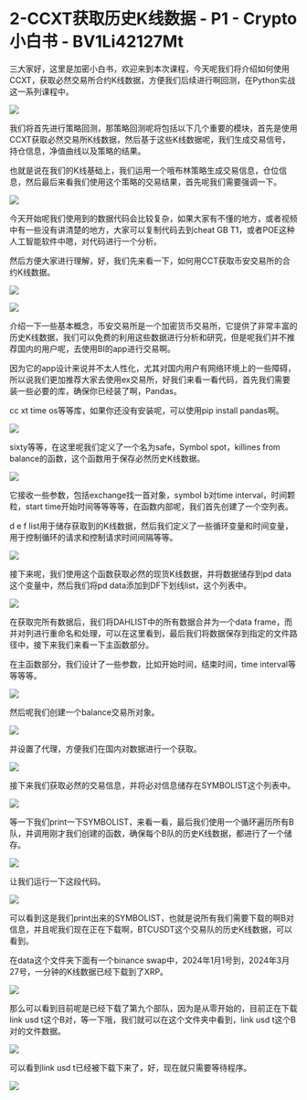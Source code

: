 # 2-CCXT获取历史K线数据 - P1 - Crypto小白书 - BV1Li42127Mt

三大家好，这里是加密小白书，欢迎来到本次课程，今天呢我们将介绍如何使用CCXT，获取必然交易所合约K线数据，方便我们后续进行啊回测，在Python实战这一系列课程中。



![](img/fb51410f436979548f3b1da68c16de1e_1.png)

我们将首先进行策略回测，那策略回测呢将包括以下几个重要的模块，首先是使用CCXT获取必然交易所K线数据，然后基于这些K线数据呢，我们生成交易信号，持仓信息，净值曲线以及策略的结果。

也就是说在我们的K线基础上，我们运用一个哦布林策略生成交易信息，仓位信息，然后最后来看我们使用这个策略的交易结果，首先呢我们需要强调一下。



![](img/fb51410f436979548f3b1da68c16de1e_3.png)

今天开始呢我们使用到的数据代码会比较复杂，如果大家有不懂的地方，或者视频中有一些没有讲清楚的地方，大家可以复制代码去到cheat GB T1，或者POE这种人工智能软件中嗯，对代码进行一个分析。

然后方便大家进行理解，好，我们先来看一下，如何用CCT获取币安交易所的合约K线数据。

![](img/fb51410f436979548f3b1da68c16de1e_5.png)

![](img/fb51410f436979548f3b1da68c16de1e_6.png)

介绍一下一些基本概念，币安交易所是一个加密货币交易所，它提供了非常丰富的历史K线数据，我们可以免费的利用这些数据进行分析和研究，但是呢我们并不推荐国内的用户呢，去使用BI的app进行交易啊。

因为它的app设计来说并不太人性化，尤其对国内用户有网络环境上的一些障碍，所以说我们更加推荐大家去使用ex交易所，好我们来看一看代码，首先我们需要装一些必要的库，确保你已经装了啊，Pandas。

cc xt time os等等库，如果你还没有安装呢，可以使用pip install pandas啊。



![](img/fb51410f436979548f3b1da68c16de1e_8.png)

sixty等等，在这里呢我们定义了一个名为safe，Symbol spot，killines from balance的函数，这个函数用于保存必然历史K线数据。



![](img/fb51410f436979548f3b1da68c16de1e_10.png)

它接收一些参数，包括exchange找一首对象，symbol b对time interval，时间颗粒，start time开始时间等等等等，在函数内部呢，我们首先创建了一个空列表。

d e f list用于储存获取到的K线数据，然后我们定义了一些循环变量和时间变量，用于控制循环的请求和控制请求时间间隔等等。



![](img/fb51410f436979548f3b1da68c16de1e_12.png)

接下来呢，我们使用这个函数获取必然的现货K线数据，并将数据储存到pd data这个变量中，然后我们将pd data添加到DF下划线list，这个列表中。



![](img/fb51410f436979548f3b1da68c16de1e_14.png)

在获取完所有数据后，我们将DAHLIST中的所有数据合并为一个data frame，而并对列进行重命名和处理，可以在这里看到，最后我们将数据保存到指定的文件路径中，接下来我们来看一下主函数部分。

在主函数部分，我们设计了一些参数，比如开始时间，结束时间，time interval等等等等。

![](img/fb51410f436979548f3b1da68c16de1e_16.png)

然后呢我们创建一个balance交易所对象。

![](img/fb51410f436979548f3b1da68c16de1e_18.png)

并设置了代理，方便我们在国内对数据进行一个获取。

![](img/fb51410f436979548f3b1da68c16de1e_20.png)

接下来我们获取必然的交易信息，并将必对信息储存在SYMBOLIST这个列表中。

![](img/fb51410f436979548f3b1da68c16de1e_22.png)

等一下我们print一下SYMBOLIST，来看一看，最后我们使用一个循环遍历所有B队，并调用刚才我们创建的函数，确保每个B队的历史K线数据，都进行了一个储存。



![](img/fb51410f436979548f3b1da68c16de1e_24.png)

让我们运行一下这段代码。

![](img/fb51410f436979548f3b1da68c16de1e_26.png)

可以看到这是我们print出来的SYMBOLIST，也就是说所有我们需要下载的啊B对信息，并且呢我们现在正在下载啊，BTCUSDT这个交易队的历史K线数据，可以看到。

在data这个文件夹下面有一个binance swap中，2024年1月1号到，2024年3月27号，一分钟的K线数据已经下载到了XRP。



![](img/fb51410f436979548f3b1da68c16de1e_28.png)

那么可以看到目前呢是已经下载了第九个部队，因为是从零开始的，目前正在下载link usd t这个B对，等一下哦，我们就可以在这个文件夹中看到，link usd t这个B对的文件数据。



![](img/fb51410f436979548f3b1da68c16de1e_30.png)

可以看到link usd t已经被下载下来了，好，现在就只需要等待程序。

![](img/fb51410f436979548f3b1da68c16de1e_32.png)